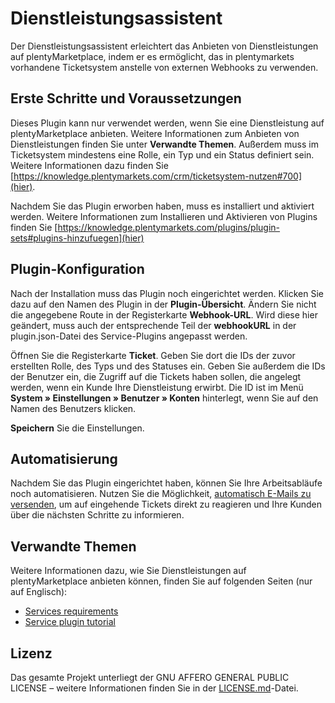 # Dienstleistungsassistent
 
Der Dienstleistungsassistent erleichtert das Anbieten von Dienstleistungen auf plentyMarketplace, indem er es ermöglicht, das in plentymarkets vorhandene Ticketsystem anstelle von externen Webhooks zu verwenden.

## Erste Schritte und Voraussetzungen

Dieses Plugin kann nur verwendet werden, wenn Sie eine Dienstleistung auf plentyMarketplace anbieten. Weitere Informationen zum Anbieten von Dienstleistungen finden Sie unter **Verwandte Themen**. Außerdem muss im Ticketsystem mindestens eine Rolle, ein Typ und ein Status definiert sein. Weitere Informationen dazu finden Sie [https://knowledge.plentymarkets.com/crm/ticketsystem-nutzen#700](hier).

Nachdem Sie das Plugin erworben haben, muss es installiert und aktiviert werden. Weitere Informationen zum Installieren und Aktivieren von Plugins finden Sie [https://knowledge.plentymarkets.com/plugins/plugin-sets#plugins-hinzufuegen](hier)
 
## Plugin-Konfiguration

Nach der Installation muss das Plugin noch eingerichtet werden. Klicken Sie dazu auf den Namen des Plugin in der **Plugin-Übersicht**. Ändern Sie nicht die angegebene Route in der Registerkarte **Webhook-URL**. Wird diese hier geändert, muss auch der entsprechende Teil der **webhookURL** in der plugin.json-Datei des Service-Plugins angepasst werden.

Öffnen Sie die Registerkarte **Ticket**. Geben Sie dort die IDs der zuvor erstellten Rolle, des Typs und des Statuses ein. Geben Sie außerdem die IDs der Benutzer ein, die Zugriff auf die Tickets haben sollen, die angelegt werden, wenn ein Kunde Ihre Dienstleistung erwirbt. Die ID ist im Menü **System » Einstellungen » Benutzer » Konten** hinterlegt, wenn Sie auf den Namen des Benutzers klicken.
 
**Speichern** Sie die Einstellungen.

## Automatisierung

Nachdem Sie das Plugin eingerichtet haben, können Sie Ihre Arbeitsabläufe noch automatisieren. Nutzen Sie die Möglichkeit, [automatisch E-Mails zu versenden](https://knowledge.plentymarkets.com/crm/ticketsystem-nutzen#2900), um auf eingehende Tickets direkt zu reagieren und Ihre Kunden über die nächsten Schritte zu informieren.

## Verwandte Themen

Weitere Informationen dazu, wie Sie Dienstleistungen auf plentyMarketplace anbieten können, finden Sie auf folgenden Seiten (nur auf Englisch):
 
* [Services requirements](https://developers.plentymarkets.com/marketplace/services-requirements)
* [Service plugin tutorial](https://developers.plentymarkets.com/tutorials/service-plugin)
 
## Lizenz
 
Das gesamte Projekt unterliegt der GNU AFFERO GENERAL PUBLIC LICENSE – weitere Informationen finden Sie in der [LICENSE.md](/LICENSE.md)-Datei.
